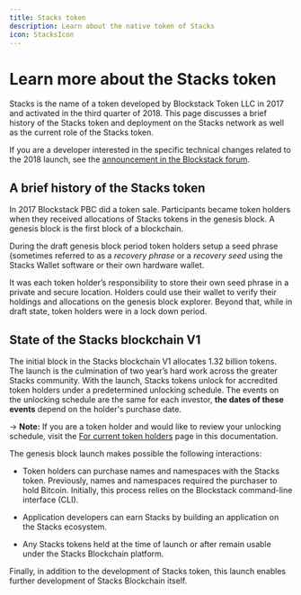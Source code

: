 ```yaml
---
title: Stacks token
description: Learn about the native token of Stacks
icon: StacksIcon
---
```


# Learn more about the Stacks token

Stacks is the name of a token developed by Blockstack Token LLC in 2017 and
activated in the third quarter of 2018. This page discusses a brief history of
the Stacks token and deployment on the Stacks network as well as the current
role of the Stacks token.

If you are a developer interested in the specific technical changes related to
the 2018 launch, see the [announcement in the Blockstack forum](https://forum.blockstack.org/t/blockstack-annual-hard-fork-2018/6518).

## A brief history of the Stacks token

In 2017 Blockstack PBC did a token sale. Participants became token holders when they
received allocations of Stacks tokens in the genesis block. A genesis block is
the first block of a blockchain.

During the draft genesis block period token holders setup a seed phrase
(sometimes referred to as a _recovery phrase_ or a _recovery seed_ using the
Stacks Wallet software or their own hardware wallet.

It was each token holder’s responsibility to store their own seed phrase in a
private and secure location. Holders could use their wallet to verify their
holdings and allocations on the genesis block explorer. Beyond that, while in
draft state, token holders were in a lock down period.

## State of the Stacks blockchain V1

The initial block in the Stacks blockchain V1 allocates 1.32 billion
tokens. The launch is the culmination of two year’s hard work across the greater
Stacks community. With the launch, Stacks tokens unlock for accredited token
holders under a predetermined unlocking schedule. The events on the unlocking
schedule are the same for each investor, **the dates of these events** depend on the
holder's purchase date.

-> **Note:** If you are a token holder and would like to review your unlocking schedule, visit the [For current token holders](/org/tokenholders) page in this documentation.

The genesis block launch makes possible the following interactions:

- Token holders can purchase names and namespaces with the Stacks token. Previously, names and namespaces required the purchaser to hold Bitcoin. Initially, this process relies on the Blockstack command-line interface (CLI).

- Application developers can earn Stacks by building an application on the Stacks ecosystem.

- Any Stacks tokens held at the time of launch or after remain usable under the Stacks Blockchain platform.

Finally, in addition to the development of Stacks token, this launch enables
further development of Stacks Blockchain itself.
